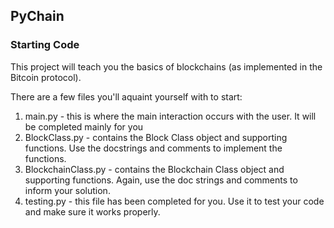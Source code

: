 ## PyChain
### Starting Code
This project will teach you the basics of blockchains (as implemented in the Bitcoin protocol).

There are a few files you'll aquaint yourself with to start:
1. main.py - this is where the main interaction occurs with the user. It will be completed mainly for you
2. BlockClass.py - contains the Block Class object and supporting functions. Use the docstrings and comments to implement the functions.
3. BlockchainClass.py - contains the Blockchain Class object and supporting functions. Again, use the doc strings and comments to inform your solution. 
4. testing.py - this file has been completed for you. Use it to test your code and make sure it works properly.



